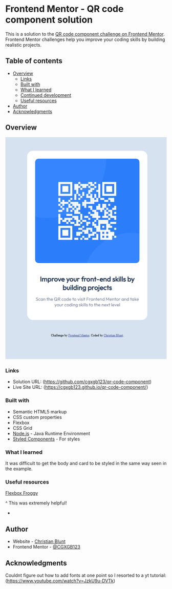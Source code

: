 # Frontend Mentor - QR code component solution

This is a solution to the [QR code component challenge on Frontend Mentor](https://www.frontendmentor.io/challenges/qr-code-component-iux_sIO_H). Frontend Mentor challenges help you improve your coding skills by building realistic projects.

## Table of contents

- [Overview](#overview)
  - [Links](#links)
  - [Built with](#built-with)
  - [What I learned](#what-i-learned)
  - [Continued development](#continued-development)
  - [Useful resources](#useful-resources)
- [Author](#author)
- [Acknowledgments](#acknowledgments)

## Overview

![alt text](img3.png)

### Links

- Solution URL: (https://github.com/cgxgb123/qr-code-component)
- Live Site URL: (https://cgxgb123.github.io/qr-code-component/)

### Built with

- Semantic HTML5 markup
- CSS custom properties
- Flexbox
- CSS Grid
- [Node.js](https://nodejs.org/en) - Java Runtime Environment
- [Styled Components](https://styled-components.com/) - For styles

### What I learned

It was difficult to get the body and card to be styled in the same way seen in the example.

### Useful resources

[Flexbox Froggy](https://flexboxfroggy.com/)

^ This was extremely helpful!

-

## Author

- Website - [Christian Blunt](https://www.instagram.com/cbluntx)
- Frontend Mentor - [@CGXGB123](https://www.frontendmentor.io/profile/cgxgb123)

## Acknowledgments

Couldnt figure out how to add fonts at one point so I resorted to a yt tutorial:
(https://www.youtube.com/watch?v=JzkU9u-DVTk)
